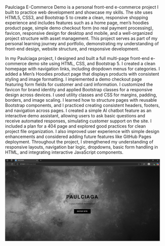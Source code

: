 Paulciaga E-Commerce Demo is a personal front-end e-commerce project I built to practice web development and showcase my skills. The site uses HTML5, CSS3, and Bootstrap 5 to create a clean, responsive shopping experience and includes features such as a home page, men’s hoodies product page, simple demo checkout form (no real payment processing), favicon, responsive design for desktop and mobile, and a well-organized project structure with asset management. This project serves as part of my personal learning journey and portfolio, demonstrating my understanding of front-end design, website structure, and responsive development.

In my Paulciaga project, I designed and built a full multi-page front-end e-commerce demo site using HTML, CSS, and Bootstrap 5. I created a clean homepage with navigation links, including dropdown menus for categories. I added a Men’s Hoodies product page that displays products with consistent styling and image formatting. I implemented a demo checkout page featuring form fields for customer and card information. I customized the favicon for brand identity and applied Bootstrap classes for a responsive design across devices. I used utility classes and CSS for margins, padding, borders, and image scaling. I learned how to structure pages with reusable Bootstrap components, and I practiced creating consistent headers, footers, and navigation across pages. I created a simple AI chatbot feature as an interactive demo assistant, allowing users to ask basic questions and receive automated responses, simulating customer support on the site. I included a plan for a 404 page and explored good practices for clean project file organization. I also improved user experience with simple design enhancements and considered adding future features like GitHub Pages deployment. Throughout the project, I strengthened my understanding of responsive layouts, navigation bar logic, dropdowns, basic form handling in HTML, and integrating interactive JavaScript components.



![Image alt](https://github.com/paulcodes777/Paulciaga/blob/86cdab6a4be3c1c9905da1a7a68a2c882a1c7edd/Screenshot%202025-05-14%20121645.png)

